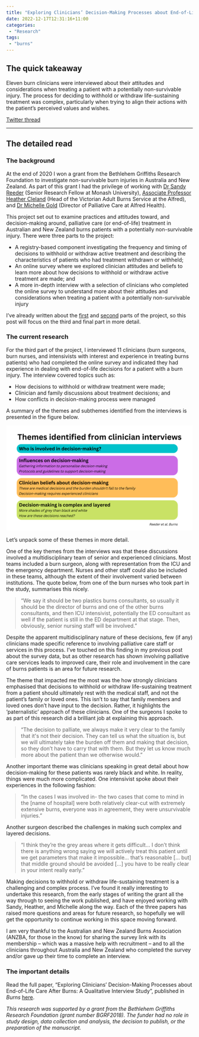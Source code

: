 ```yaml
---
title: "Exploring Clinicians’ Decision-Making Processes about End-of-Life Care After Burns"
date: 2022-12-17T12:31:16+11:00
categories:
 - "Research"
tags:
 - "burns" 
---
```


<!--more-->

## The quick takeaway

Eleven burn clinicians were interviewed about their attitudes and considerations when treating a patient with a potentially non-survivable injury. The process for deciding to withhold or withdraw life-sustaining treatment was complex, particularly when trying to align their actions with the patient’s perceived values and wishes. 

[Twitter thread](https://twitter.com/lincolntracy/status/1603928802480259072)

--- 

## The detailed read

### The background

At the end of 2020 I won a grant from the Bethlehem Griffiths Research Foundation to investigate non-survivable burn injuries in Australia and New Zealand. As part of this grant I had the privilege of working with [Dr Sandy Reeder](https://research.monash.edu/en/persons/sandy-reeder) (Senior Research Fellow at Monash University), [Associate Professor Heather Cleland](https://www.alfredhealth.org.au/find-a-doctor/bio/miss-heather-cleland) (Head of the Victorian Adult Burns Service at the Alfred), and [Dr Michelle Gold](https://www.alfredhealth.org.au/find-a-doctor/bio/dr-michelle-gold) (Director of Palliative Care at Alfred Health). 

This project set out to examine practices and attitudes toward, and decision-making around, palliative care (or end-of-life) treatment in Australian and New Zealand burns patients with a potentially non-survivable injury. There were three parts to the project: 
- A registry-based component investigating the frequency and timing of decisions to withhold or withdraw active treatment and describing the characteristics of patients who had treatment withdrawn or withheld;
- An online survey where we explored clinician attitudes and beliefs to learn more about how decisions to withhold or withdraw active treatment are made; and
- A more in-depth interview with a selection of clinicians who completed the online survey to understand more about their attitudes and considerations when treating a patient with a potentially non-survivable injury

I’ve already written about the [first](https://www.lincolntracy.com/posts/how-many-patients-suffer-nonsurvivable-burns/) and [second](https://www.lincolntracy.com/posts/burn-clinicians-differing-views-eol-care/) parts of the project, so this post will focus on the third and final part in more detail. 

### The current research

For the third part of the project, I interviewed 11 clinicians (burn surgeons, burn nurses, and intensivists with interest and experience in treating burns patients) who had completed the online survey and indicated they had experience in dealing with end-of-life decisions for a patient with a burn injury. The interview covered topics such as:
- How decisions to withhold or withdraw treatment were made;
- Clinician and family discussions about treatment decisions; and
- How conflicts in decision-making process were managed

A summary of the themes and subthemes identified from the interviews is presented in the figure below.

![Blog figure](../../static/img/content/posts/exploring-clinician-decision-making-process-about-end-of-life-care-burns/Pall%20Care%20Qual%20Blog.png)

Let’s unpack some of these themes in more detail.

One of the key themes from the interviews was that these discussions involved a multidisciplinary team of senior and experienced clinicians. Most teams included a burn surgeon, along with representation from the ICU and the emergency department. Nurses and other staff could also be included in these teams, although the extent of their involvement varied between institutions. The quote below, from one of the burn nurses who took part in the study, summarises this nicely. 

> “We say it should be two plastics burns consultants, so usually it should be the director of burns and one of the other burns consultants, and then ICU intensivist, potentially the ED consultant as well if the patient is still in the ED department at that stage. Then, obviously, senior nursing staff will be involved.”

Despite the apparent multidisciplinary nature of these decisions, few (if any) clinicians made specific reference to involving palliative care staff or services in this process. I’ve touched on this finding in my previous post about the survey data, but as other research has shown involving palliative care services leads to improved care, their role and involvement in the care of burns patients is an area for future research.

The theme that impacted me the most was the how strongly clinicians emphasised that decisions to withhold or withdraw life-sustaining treatment from a patient should ultimately rest with the medical staff, and not the patient’s family or loved ones. This isn’t to say that family members and loved ones don’t have input to the decision. Rather, it highlights the ‘paternalistic’ approach of these clinicians. One of the surgeons I spoke to as part of this research did a brilliant job at explaining this approach. 

> “The decision to palliate, we always make it very clear to the family that it's not their decision. They can tell us what the situation is, but we will ultimately take the burden off them and making that decision, so they don’t have to carry that with them. But they let us know much more about the patient than we otherwise would.”

Another important theme was clinicians speaking in great detail about how decision-making for these patients was rarely black and white. In reality, things were much more complicated. One intensivist spoke about their experiences in the following fashion:

> “In the cases I was involved in- the two cases that come to mind in the [name of hospital] were both relatively clear-cut with extremely extensive burns, everyone was in agreement, they were unsurvivable injuries.”

Another surgeon described the challenges in making such complex and layered decisions.

> “I think they’re the grey areas where it gets difficult… I don’t think there is anything wrong saying we will actively treat this patient until we get parameters that make it impossible… that’s reasonable [… but] that middle ground should be avoided […]  you have to be really clear in your intent really early.”

Making decisions to withhold or withdraw life-sustaining treatment is a challenging and complex process. I’ve found it really interesting to undertake this research, from the early stages of writing the grant all the way through to seeing the work published, and have enjoyed working with Sandy, Heather, and Michelle along the way. Each of the three papers has raised more questions and areas for future research, so hopefully we will get the opportunity to continue working in this space moving forward.

I am very thankful to the Australian and New Zealand Burns Association (ANZBA, for those in the know) for sharing the survey link with its membership – which was a massive help with recruitment – and to all the clinicians throughout Australia and New Zealand who completed the survey and/or gave up their time to complete an interview.

### The important details

Read the full paper, “Exploring Clinicians’ Decision-Making Processes about End-of-Life Care After Burns: A Qualitative Interview Study”, published in *Burns* [here](https://www.sciencedirect.com/science/article/abs/pii/S0305417922003060).

*This research was supported by a grant from the Bethlehem Griffiths Research Foundation (grant number BGRF2018). The funder had no role in study design, data collection and analysis, the decision to publish, or the preparation of the manuscript.*
